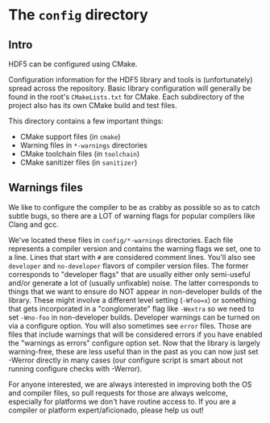 # The `config` directory

## Intro

HDF5 can be configured using CMake.

Configuration information for the HDF5 library and tools is (unfortunately)
spread across the repository. Basic library configuration will generally
be found in the root's `CMakeLists.txt` for CMake.
Each subdirectory of the project also has its own CMake build
and test files.

This directory contains a few important things:

* CMake support files (in `cmake`)
* Warning files in `*-warnings` directories
* CMake toolchain files (in `toolchain`)
* CMake sanitizer files (in `sanitizer`)

## Warnings files

We like to
configure the compiler to be as crabby as possible so as to catch subtle bugs,
so there are a LOT of warning flags for popular compilers like Clang and gcc.

We've located these files in `config/*-warnings` directories. Each file
represents a compiler version and contains the warning flags we set, one to a
line. Lines that start with `#` are considered comment lines. You'll also see
`developer` and `no-developer` flavors of compiler version files. The former
corresponds to "developer flags" that are usually either only semi-useful and/or
generate a lot of (usually unfixable) noise. The latter corresponds to things
that we want to ensure do NOT appear in non-developer builds of the library.
These might involve a different level setting (`-Wfoo=x`) or something that
gets incorporated in a "conglomerate" flag like `-Wextra` so we need to set
`-Wno-foo` in non-developer builds. Developer warnings can be turned on
via a configure option. You will also sometimes see `error` files. Those are
files that include warnings that will be considered errors if you have enabled
the "warnings as errors" configure option set. Now that the library is largely
warning-free, these are less useful than in the past as you can now just set
-Werror directly in many cases (our configure script is smart about not running
configure checks with -Werror).

For anyone interested, we are always interested in improving both the OS and
compiler files, so pull requests for those are always welcome, especially for
platforms we don't have routine access to. If you are a compiler or platform
expert/aficionado, please help us out!
